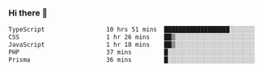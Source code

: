 ### Hi there 🌱
<!--START_SECTION:waka-->

```txt
TypeScript                 10 hrs 51 mins  ██████████████████░░░░░░░   71.67 %
CSS                        1 hr 26 mins    ██▒░░░░░░░░░░░░░░░░░░░░░░   09.56 %
JavaScript                 1 hr 18 mins    ██▒░░░░░░░░░░░░░░░░░░░░░░   08.67 %
PHP                        37 mins         █░░░░░░░░░░░░░░░░░░░░░░░░   04.10 %
Prisma                     36 mins         █░░░░░░░░░░░░░░░░░░░░░░░░   03.96 %
```

<!--END_SECTION:waka-->
<!--
**Dieg0raf/Dieg0raf** is a ✨ _special_ ✨ repository because its `README.md` (this file) appears on your GitHub profile.

Here are some ideas to get you started:

- 🔭 I’m currently working on ...
- 🌱 I’m currently learning ...
- 👯 I’m looking to collaborate on ...
- 🤔 I’m looking for help with ...
- 💬 Ask me about ...
- 📫 How to reach me: ...
- 😄 Pronouns: ...
- ⚡ Fun fact: ...
-->
